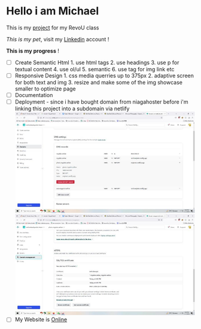 # Hello i am Michael

This is my [project](https://miphoto.netlify.app/) for my RevoU class

_This is my pet_, visit my [Linkedin](https://www.linkedin.com/in/michael-wahyudin-922396229/?trk=people_directory&originalSubdomain=id) account !

**This is my progress** !

- [ ] Create Semantic Html
        1. use html tags
        2. use headings
        3. use p for textual content
        4. use ol/ul
        5. semantic 
        6. use tag for img link etc 
- [ ] Responsive Design
        1. css media querries up to 375px
        2. adaptive screen for both text and img 
        3. resize and make some of the img showcase smaller to optimize page
- [ ] Documentation
- [ ] Deployment - since i have bought domain from niagahoster before i'm linking this project into a subdomain via netlify
        <img title="deployment md1" alt="deployment 1" src="/asset/screenshot (114).jpg">
        <img title="deployment md2" alt="deployment 2" src="/asset/screenshot (115).jpg">
- [ ] My Website is [Online](https://miphoto.netlify.app/)